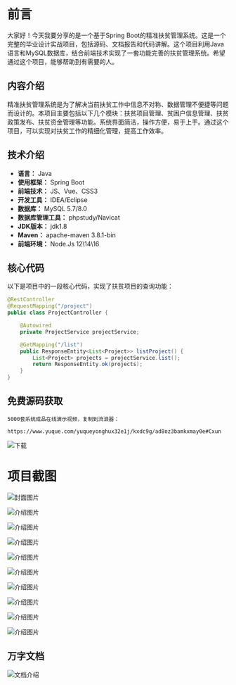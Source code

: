 # 前言

大家好！今天我要分享的是一个基于Spring Boot的精准扶贫管理系统。这是一个完整的毕业设计实战项目，包括源码、文档报告和代码讲解。这个项目利用Java语言和MySQL数据库，结合前端技术实现了一套功能完善的扶贫管理系统。希望通过这个项目，能够帮助到有需要的人。

## 内容介绍

精准扶贫管理系统是为了解决当前扶贫工作中信息不对称、数据管理不便捷等问题而设计的。本项目主要包括以下几个模块：扶贫项目管理、贫困户信息管理、扶贫政策发布、扶贫资金管理等功能。系统界面简洁，操作方便，易于上手。通过这个项目，可以实现对扶贫工作的精细化管理，提高工作效率。

## 技术介绍

- **语言：** Java
- **使用框架：** Spring Boot
- **前端技术：** JS、Vue、CSS3
- **开发工具：** IDEA/Eclipse
- **数据库：** MySQL 5.7/8.0
- **数据库管理工具：** phpstudy/Navicat
- **JDK版本：** jdk1.8
- **Maven：** apache-maven 3.8.1-bin
- **前端环境：** Node.Js 12\14\16

## 核心代码

以下是项目中的一段核心代码，实现了扶贫项目的查询功能：

```java
@RestController
@RequestMapping("/project")
public class ProjectController {

    @Autowired
    private ProjectService projectService;

    @GetMapping("/list")
    public ResponseEntity<List<Project>> listProject() {
        List<Project> projects = projectService.list();
        return ResponseEntity.ok(projects);
    }
}
```

## 免费源码获取

```
5000套系统成品在线演示视频，复制到流浪器： 
```
```
https://www.yuque.com/yuqueyonghux32e1j/kxdc9g/ad8oz3bamkxmay0e#Cxun
```
![下载](https://img12.360buyimg.com/ddimg/jfs/t1/339687/11/1349/28408/68ad865fF412d7877/adaa650483a100f2.jpg)

# 项目截图

![封面图片](https://img10.360buyimg.com/ddimg/jfs/t1/325811/40/4174/197185/689c991bFa9593e14/867c9dbde7db2521.jpg)

![介绍图片](https://img13.360buyimg.com/ddimg/jfs/t1/293904/31/19675/19626/689c98f8F97087e7d/b7c66b2390596ac1.jpg)

![介绍图片](https://img11.360buyimg.com/ddimg/jfs/t1/316192/36/25483/155482/689c98f8F8624b6f9/ff7a03b97b103589.jpg)

![介绍图片](https://img14.360buyimg.com/ddimg/jfs/t1/327977/20/4022/22484/689c98f9F8ebbcfe5/eefe6e7298394e11.jpg)

![介绍图片](https://img11.360buyimg.com/ddimg/jfs/t1/326837/26/4180/46783/689c98faF4a423fc7/2ed2a5a670d2be73.jpg)

![介绍图片](https://img14.360buyimg.com/ddimg/jfs/t1/314659/14/26167/87604/689c98fbFe9a26052/59df3bb245bb41ec.jpg)

![介绍图片](https://img10.360buyimg.com/ddimg/jfs/t1/305556/29/26790/32202/689c98fcFcb1b6cb8/13b532f86ed3ca91.jpg)

![介绍图片](https://img11.360buyimg.com/ddimg/jfs/t1/315058/5/26116/36131/689c98fcFdc95a507/4e7fbf30777b8021.jpg)

![介绍图片](https://img14.360buyimg.com/ddimg/jfs/t1/310765/18/25407/24804/689c98fdF9e19a2c1/b56705044dde75f2.jpg)

![介绍图片](https://img14.360buyimg.com/ddimg/jfs/t1/300347/27/22324/40049/689c98fdF099013e9/97e3e006ec7f3b1e.jpg)


## 万字文档
![文档介绍](https://img14.360buyimg.com/ddimg/jfs/t1/338393/1/3576/156947/68b1ad0cF74dc525c/ff9cd6c574295685.jpg)
